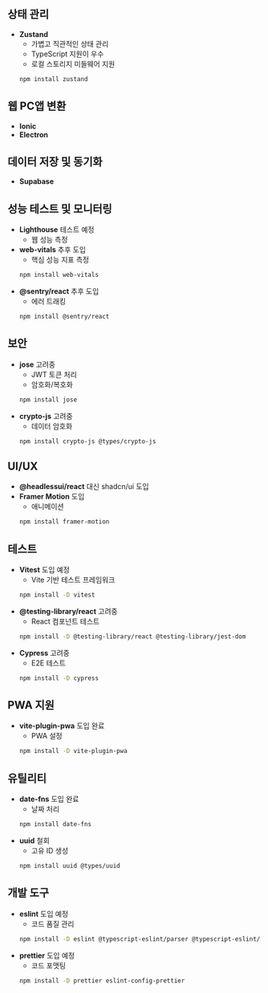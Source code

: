 ## 상태 관리

- **Zustand**
  - 가볍고 직관적인 상태 관리
  - TypeScript 지원이 우수
  - 로컬 스토리지 미들웨어 지원
  ```bash
  npm install zustand
  ```

## 웹 PC앱 변환

- **Ionic**
- **Electron**

## 데이터 저장 및 동기화

- **Supabase**

## 성능 테스트 및 모니터링

- **Lighthouse** 테스트 예정
  - 웹 성능 측정
- **web-vitals** 추후 도입
  - 핵심 성능 지표 측정
  ```bash
  npm install web-vitals
  ```
- **@sentry/react** 추후 도입
  - 에러 트래킹
  ```bash
  npm install @sentry/react
  ```

## 보안

- **jose** 고려중
  - JWT 토큰 처리
  - 암호화/복호화
  ```bash
  npm install jose
  ```
- **crypto-js** 고려중
  - 데이터 암호화
  ```bash
  npm install crypto-js @types/crypto-js
  ```

## UI/UX

- **@headlessui/react** 대신 shadcn/ui 도입
- **Framer Motion** 도입
  - 애니메이션
  ```bash
  npm install framer-motion
  ```

## 테스트

- **Vitest** 도입 예정
  - Vite 기반 테스트 프레임워크
  ```bash
  npm install -D vitest
  ```
- **@testing-library/react** 고려중
  - React 컴포넌트 테스트
  ```bash
  npm install -D @testing-library/react @testing-library/jest-dom
  ```
- **Cypress** 고려중
  - E2E 테스트
  ```bash
  npm install -D cypress
  ```

## PWA 지원

- **vite-plugin-pwa** 도입 완료
  - PWA 설정
  ```bash
  npm install -D vite-plugin-pwa
  ```

## 유틸리티

- **date-fns** 도입 완료
  - 날짜 처리
  ```bash
  npm install date-fns
  ```
- **uuid** 철회
  - 고유 ID 생성
  ```bash
  npm install uuid @types/uuid
  ```

## 개발 도구

- **eslint** 도입 예정
  - 코드 품질 관리
  ```bash
  npm install -D eslint @typescript-eslint/parser @typescript-eslint/eslint-plugin eslint-plugin-react-hooks
  ```
- **prettier** 도입 예정
  - 코드 포맷팅
  ```bash
  npm install -D prettier eslint-config-prettier
  ```
